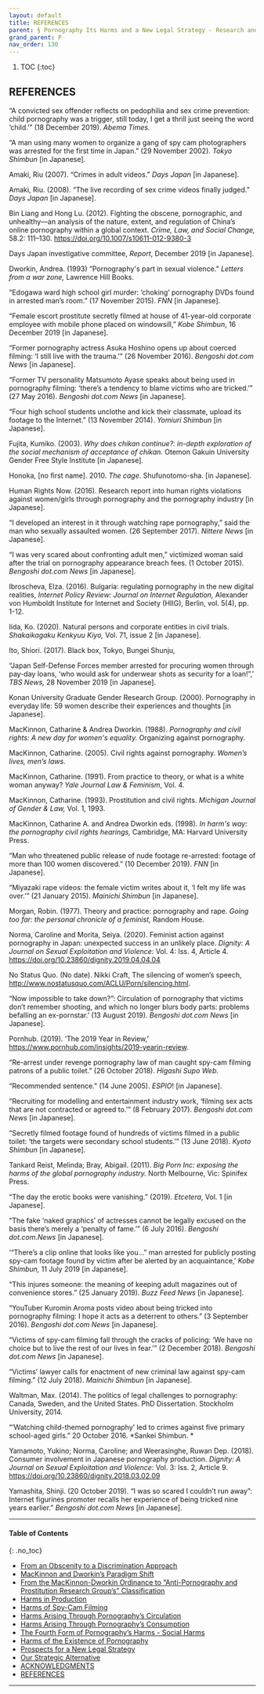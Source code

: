 ```yaml
---
layout: default
title: REFERENCES     
parent: § Pornography Its Harms and a New Legal Strategy - Research and Experience in Japan 
grand_parent: P 
nav_order: 130 
---
```

<style>
.dont-break-out {
  /* These are technically the same, but use both */
  overflow-wrap: break-word;
  word-wrap: break-word;

     -ms-word-break: break-all;
  /* This is the dangerous one in WebKit, as it breaks things wherever */
  word-break: break-all;
  /* Instead use this non-standard one: */
  word-break: break-word;
}

.youtube-container {
    position: relative;
    width: 100%;
    height: 0;
    padding-bottom: 56.25%;
}
.youtube-video {
    position: absolute;
    top: 0;
    left: 0;
    width: 100%;
    height: 100%;
}

</style>

<div class="dont-break-out" markdown="1">

1. TOC
{:toc}

## REFERENCES

“A convicted sex offender reflects on pedophilia and sex crime prevention: child pornography was a trigger, still today, I get a thrill just seeing the word ‘child.’” (18 December 2019). *Abema Times.*

“A man using many women to organize a gang of spy cam photographers was arrested for the first time in Japan.” (29 November 2002). *Tokyo Shimbun* [in Japanese].

Amaki, Riu (2007). “Crimes in adult videos.” *Days Japan* [in Japanese]. 

Amaki, Riu. (2008). “The live recording of sex crime videos finally judged.” *Days Japan* [in Japanese].

Bin Liang and Hong Lu. (2012). Fighting the obscene, pornographic, and unhealthy—an analysis of the nature, extent, and regulation of China’s online pornography within a global context. *Crime, Law, and Social Change,* 58.2: 111–130. https://doi.org/10.1007/s10611-012-9380-3

Days Japan investigative committee, *Report*, December 2019 [in Japanese]. 

Dworkin, Andrea. (1993) “Pornography's part in sexual violence.” *Letters from a war zone,* Lawrence Hill Books.

“Edogawa ward high school girl murder: ‘choking’ pornography DVDs found in arrested man’s room.” (17 November 2015). *FNN* [in Japanese]. 

“Female escort prostitute secretly filmed at house of 41-year-old corporate employee with mobile phone placed on windowsill,” *Kobe Shimbun*, 16 December 2019 [in Japanese].

“Former pornography actress Asuka Hoshino opens up about coerced filming: ‘I still live with the trauma.’” (26 November 2016). *Bengoshi dot.com News* [in Japanese]. 

“Former TV personality Matsumoto Ayase speaks about being used in pornography filming: ‘there’s a tendency to blame victims who are tricked.’” (27 May 2016). *Bengoshi dot.com News* [in Japanese]. 

“Four high school students unclothe and kick their classmate, upload its footage to the Internet.” (13 November 2014). *Yomiuri Shimbun* [in Japanese].

Fujita, Kumiko. (2003). *Why does chikan continue?: in-depth exploration of the social mechanism of acceptance of chikan.* Otemon Gakuin University Gender Free Style Institute [in Japanese]. 

Honoka, [no first name]. 2010. *The cage*. Shufunotomo-sha. [in Japanese].

Human Rights Now. (2016). Research report into human rights violations against women/girls through pornography and the pornography industry [in Japanese]. 

“I developed an interest in it through watching rape pornography,” said the man who sexually assaulted women. (26 September 2017). *Nittere News* [in Japanese].

“I was very scared about confronting adult men,” victimized woman said after the trial on pornography appearance breach fees. (1 October 2015). *Bengoshi dot.com News* [in Japanese]. 

Ibroscheva, Elza. (2016). Bulgaria: regulating pornography in the new digital realities, *Internet Policy Review: Journal on Internet Regulation,* Alexander von Humboldt Institute for Internet and Society (HIIG), Berlin, vol. 5(4), pp. 1-12.

Iida, Ko. (2020). Natural persons and corporate entities in civil trials. *Shakaikagaku Kenkyuu Kiyo,* Vol. 71, issue 2 [in Japanese]. 

Ito, Shiori. (2017). Black box, Tokyo, Bungei Shunju,

“Japan Self-Defense Forces member arrested for procuring women through pay-day loans, ‘who would ask for underwear shots as security for a loan!”,’ *TBS News,* 28 November 2019 [in Japanese].

Konan University Graduate Gender Research Group. (2000). Pornography in everyday life: 59 women describe their experiences and thoughts [in Japanese]. 

MacKinnon, Catharine & Andrea Dworkin. (1988). *Pornography and civil rights: A new day for women's equality.* Organizing against pornography.

MacKinnon, Catharine. (2005). Civil rights against pornography. *Women’s lives, men’s laws.* 

MacKinnon, Catharine. (1991). From practice to theory, or what is a white woman anyway? *Yale Journal Law & Feminism*, Vol. 4.

MacKinnon, Catharine. (1993). Prostitution and civil rights. *Michigan Journal of Gender & Law,* Vol. 1, 1993. 

MacKinnon, Catharine A. and Andrea Dworkin eds. (1998). *In harm's way: the pornography civil rights hearings,* Cambridge, MA: Harvard University Press.

“Man who threatened public release of nude footage re-arrested: footage of more than 100 women discovered.” (10 December 2019). *FNN* [in Japanese]. 

“Miyazaki rape videos: the female victim writes about it, ‘I felt my life was over.’” (21 January 2015). *Mainichi Shimbun* [in Japanese].

Morgan, Robin. (1977). Theory and practice: pornography and rape. *Going too far: the personal chronicle of a feminist,* Random House. 

Norma, Caroline and Morita, Seiya. (2020). Feminist action against pornography in Japan: unexpected success in an unlikely place. *Dignity: A Journal on Sexual Exploitation and Violence:* Vol. 4: Iss. 4, Article 4. https://doi.org/10.23860/dignity.2019.04.04.04

No Status Quo. (No date). Nikki Craft, The silencing of women’s speech, http://www.nostatusquo.com/ACLU/Porn/silencing.html. 

“Now impossible to take down?”: Circulation of pornography that victims don’t remember shooting, and which no longer blurs body parts: problems befalling an ex-pornstar.’ (13 August 2019). *Bengoshi dot.com News* [in Japanese].

Pornhub. (2019). ’The 2019 Year in Review,’ https://www.pornhub.com/insights/2019-yearin-review. 

“Re-arrest under revenge pornography law of man caught spy-cam filming patrons of a public toilet.” (26 October 2018). *Higashi Supo Web.*

“Recommended sentence.” (14 June 2005). *ESPIO*! [in Japanese]. 

“Recruiting for modelling and entertainment industry work, ‘filming sex acts that are not contracted or agreed to.’” (8 February 2017). *Bengoshi dot.com News* [in Japanese].

“Secretly filmed footage found of hundreds of victims filmed in a public toilet: ‘the targets were secondary school students.’” (13 June 2018). *Kyoto Shimbun* [in Japanese]. 

Tankard Reist, Melinda; Bray, Abigail. (2011). *Big Porn Inc: exposing the harms of the global pornography industry.* North Melbourne, Vic: Spinifex Press.

“The day the erotic books were vanishing.” (2019). *Etcetera*, Vol. 1 [in Japanese]. 

“The fake ‘naked graphics’ of actresses cannot be legally excused on the basis there’s merely a ‘penalty of fame.’” (6 July 2016). *Bengoshi dot.com.News* [in Japanese].

‘“There’s a clip online that looks like you…” man arrested for publicly posting spy-cam footage found by victim after be alerted by an acquaintance,’ *Kobe Shimbun,* 11 July 2019 [in Japanese]. 

“This injures someone: the meaning of keeping adult magazines out of convenience stores.” (25 January 2019). *Buzz Feed News* [in Japanese].

“YouTuber Kuromin Aroma posts video about being tricked into pornography filming: I hope it acts as a deterrent to others.” (3 September 2016). *Bengoshi dot.com News* [in Japanese]. 

“Victims of spy-cam filming fall through the cracks of policing: ‘We have no choice but to live the rest of our lives in fear.’” (2 December 2018). *Bengoshi dot.com News* [in Japanese].

“Victims’ lawyer calls for enactment of new criminal law against spy-cam filming.” (12 July 2018). *Mainichi Shimbun* [in Japanese]. 

Waltman, Max. (2014). The politics of legal challenges to pornography: Canada, Sweden, and the United States. PhD Dissertation. Stockholm University, 2014.

“’Watching child-themed pornography’ led to crimes against five primary school-aged girls.” 20 October 2016. *Sankei Shimbun. *

Yamamoto, Yukino; Norma, Caroline; and Weerasinghe, Ruwan Dep. (2018). Consumer involvement in Japanese pornography production. *Dignity: A Journal on Sexual Exploitation and Violence:* Vol. 3: Iss. 2, Article 9. https://doi.org/10.23860/dignity.2018.03.02.09 

Yamashita, Shinji. (20 October 2019). “I was so scared I couldn’t run away”: Internet figurines promoter recalls her experience of being tricked nine years earlier.” *Bengoshi dot.com News* [in Japanese].
***

#### Table of Contents
{: .no_toc}

<ul><li> <a href="/docs/P/Pornography-Its-Harms-and-a-New-Legal-Strategy-Research-and-Experience-in-Japan-1/">From an Obscenity to a Discrimination Approach</a></li><li> <a href="/docs/P/Pornography-Its-Harms-and-a-New-Legal-Strategy-Research-and-Experience-in-Japan-2/">MacKinnon and Dworkin’s Paradigm Shift</a></li><li> <a href="/docs/P/Pornography-Its-Harms-and-a-New-Legal-Strategy-Research-and-Experience-in-Japan-3/">From the MacKinnon-Dworkin Ordinance to “Anti-Pornography and Prostitution Research Group’s” Classification</a></li><li> <a href="/docs/P/Pornography-Its-Harms-and-a-New-Legal-Strategy-Research-and-Experience-in-Japan-4/">Harms in Production</a></li><li> <a href="/docs/P/Pornography-Its-Harms-and-a-New-Legal-Strategy-Research-and-Experience-in-Japan-5/">Harms of Spy-Cam Filming</a></li><li> <a href="/docs/P/Pornography-Its-Harms-and-a-New-Legal-Strategy-Research-and-Experience-in-Japan-6/">Harms Arising Through Pornography’s Circulation</a></li><li> <a href="/docs/P/Pornography-Its-Harms-and-a-New-Legal-Strategy-Research-and-Experience-in-Japan-7/">Harms Arising Through Pornography’s Consumption</a></li><li> <a href="/docs/P/Pornography-Its-Harms-and-a-New-Legal-Strategy-Research-and-Experience-in-Japan-8/">The Fourth Form of Pornography’s Harms - Social Harms</a></li><li> <a href="/docs/P/Pornography-Its-Harms-and-a-New-Legal-Strategy-Research-and-Experience-in-Japan-9/">Harms of the Existence of Pornography</a></li><li> <a href="/docs/P/Pornography-Its-Harms-and-a-New-Legal-Strategy-Research-and-Experience-in-Japan-10/">Prospects for a New Legal Strategy</a></li><li> <a href="/docs/P/Pornography-Its-Harms-and-a-New-Legal-Strategy-Research-and-Experience-in-Japan-11/">Our Strategic Alternative</a></li><li> <a href="/docs/P/Pornography-Its-Harms-and-a-New-Legal-Strategy-Research-and-Experience-in-Japan-12/">ACKNOWLEDGMENTS</a></li><li> <a href="/docs/P/Pornography-Its-Harms-and-a-New-Legal-Strategy-Research-and-Experience-in-Japan-13/">REFERENCES</a></li></ul>

***

</div>
